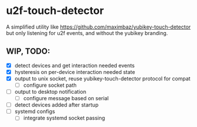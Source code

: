 # u2f-touch-detector

A simplified utility like https://github.com/maximbaz/yubikey-touch-detector but
only listening for u2f events, and without the yubikey branding.

## WIP, TODO:

 - [x] detect devices and get interaction needed events
 - [x] hysteresis on per-device interaction needed state
 - [x] output to unix socket, reuse yubikey-touch-detector protocol for compat
   - [ ] configure socket path
 - [ ] output to desktop notification
   - [ ] configure message based on serial
 - [ ] detect devices added after startup
 - [ ] systemd configs
   - [ ] integrate systemd socket passing
